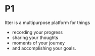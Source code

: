 # P1
Itter is a multipurpose platform for things 
- recording your progress
- sharing your thoughts
- moments of your journey
- and accomplishing your goals.
